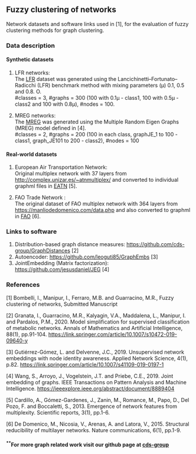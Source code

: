 
## Fuzzy clustering of networks

Network datasets and software links used in [1], for the evaluation of fuzzy clustering methods for graph clustering.

### Data description

#### Synthetic datasets
1. LFR networks: <br /> The [LFR](/LFR/) dataset was generated using the Lancichinetti–Fortunato–Radicchi (LFR) benchmark method with mixing parameters (μ) 0.1, 0.5 and 0.8. O.<br />
#classes = 3,  #graphs = 300 (100 with 0.1μ - class1, 100 with 0.5μ - class2 and 100 with 0.8μ),  #nodes = 100.
	
2. MREG networks: <br />
The [MREG](/MREG/) was generated using the Multiple Random Eigen Graphs (MREG) model defined in [4].<br />
#classes = 2,  #graphs = 200 (100 in each class, graphJE_1 to 100 - class1, graph_JE101 to 200 - class2),  #nodes = 100
   
#### Real-world datasets
1. European Air Transportation Network:<br /> Original multiplex network with 37 layers from http://complex.unizar.es/~atnmultiplex/ and converted to individual graphml files in [EATN](/EUAir_Multiplex_Transport) [5].

2. FAO Trade Network :<br /> The original dataset of FAO multiplex network with 364 layers from https://manliodedomenico.com/data.php and also converted to graphml in [FAO](/FAO_Multiplex_Trade) [6].


### Links to software

1. Distribution-based graph distance measures: https://github.com/cds-group/GraphDistances [2]
2. Autoencoder: https://github.com/leoguti85/GraphEmbs [3]
3. JointEmbedding (Matrix factorization): https://github.com/jesusdaniel/JEG [4]

### References
[1] Bombelli, I., Manipur, I., Ferraro, M.B. and Guarracino, M.R., Fuzzy clustering of networks, Submitted Manuscript

[2] Granata, I., Guarracino, M.R., Kalyagin, V.A., Maddalena, L., Manipur, I. and Pardalos, P.M., 2020. Model simplification for supervised classification of metabolic networks. Annals of Mathematics and Artificial Intelligence, 88(1), pp.91-104.
https://link.springer.com/article/10.1007/s10472-019-09640-y

[3] Gutiérrez-Gómez, L. and Delvenne, J.C., 2019. Unsupervised network embeddings with node identity awareness. Applied Network Science, 4(1), p.82. https://link.springer.com/article/10.1007/s41109-019-0197-1

[4] Wang, S., Arroyo, J., Vogelstein, J.T. and Priebe, C.E., 2019. Joint embedding of graphs. IEEE Transactions on Pattern Analysis and Machine Intelligence. https://ieeexplore.ieee.org/abstract/document/8889404

[5] Cardillo, A., Gómez-Gardenes, J., Zanin, M., Romance, M., Papo, D., Del Pozo, F. and Boccaletti, S., 2013. Emergence of network features from multiplexity. Scientific reports, 3(1), pp.1-6.

[6] De Domenico, M., Nicosia, V., Arenas, A. and Latora, V., 2015. Structural reducibility of multilayer networks. Nature communications, 6(1), pp.1-9.

#### <sup>**</sup>For more graph related work visit our github page at [cds-group](https://github.com/cds-group/)
